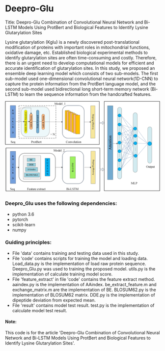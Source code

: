 # Deepro-Glu
Title: Deepro-Glu Combination of Convolutional Neural Network and Bi-LSTM Models Using ProtBert and Biological Features to Identify Lysine Glutarylation Sites


Lysine glutarylation (Kglu) is a newly discovered post-translational modification of proteins with important roles in mitochondrial functions, oxidative damage, etc. Established biological experimental methods to identify glutarylation sites are often time-consuming and costly. Therefore, there is an urgent need to develop computational models for efficient and accurate identification of glutarylation sites. In this study, we proposed an ensemble deep learning model which consists of two sub-models. The first sub-model used one-dimensional convolutional neural network(1D-CNN) to capture the protein information from the ProtBert language model, and the second sub-model used bidirectional long short-term memory network (Bi-LSTM) to learn the sequence information from the handcrafted features.


![The Model Architecture](https://github.com/zydingg/Deepro-Glu/blob/main/Deepro-Glu.png)
    
### Deepro_Glu uses the following dependencies:
* python 3.6 
* pytorch 
* scikit-learn
* numpy


### Guiding principles:
* File 'data' contains training and testing data used in this study.
* File 'code' contains scripts for training the model and loading data. Load_data.py is the implementation of load raw protein sequence. Deepro_Glu.py was used to training the proposed model. utils.py is the implementation of calculate training model score.
* File 'feature_extract' in file 'code' contains the feature extract method.  aaindex.py is the implementation of AAindex. be_extract_feature.m and exchange_matrix.m are the implementation of BE. BLOSUM62.py is the implementation of BLOSUM62 matrix. DDE.py is the implementation of dipeptide deviation from expected mean. 
* File 'result' contains model test result. test.py is the implementation of calculate model test result. 






#### Note:
This code is for the article 'Deepro-Glu Combination of Convolutional Neural Network and Bi-LSTM Models Using ProtBert and Biological Features to Identify Lysine Glutarylation Sites'.
